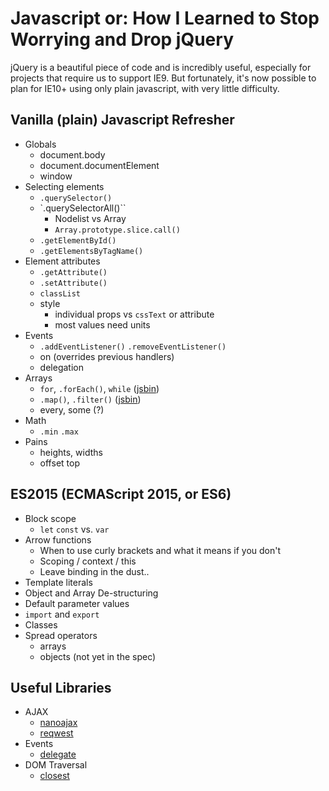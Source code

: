# Javascript or: How I Learned to Stop Worrying and Drop jQuery

jQuery is a beautiful piece of code and is incredibly useful, especially for projects that require us to support IE9. But fortunately, it's now possible to plan for IE10+ using only plain javascript, with very little difficulty.

## Vanilla (plain) Javascript Refresher
- Globals 
  - document.body
  - document.documentElement
  - window
- Selecting elements
  - `.querySelector()`
  - `.querySelectorAll()``
    - Nodelist vs Array 
    - `Array.prototype.slice.call()`
  - `.getElementById()`
  - `.getElementsByTagName()`
- Element attributes
  - `.getAttribute()`
  - `.setAttribute()`
  - `classList`
  - style 
    - individual props vs `cssText` or attribute
    - most values need units
- Events 
  - `.addEventListener()` `.removeEventListener()`
  - on<event> (overrides previous handlers)
  - delegation
- Arrays 
  - `for`, `.forEach()`, `while` ([jsbin](http://jsbin.com/nesizu/edit?js,console))
  - `.map()`, `.filter()` ([jsbin](http://jsbin.com/jaxixiq/edit?js,console))
  - every, some (?)
- Math 
  - `.min` `.max`
- Pains 
  - heights, widths
  - offset top 

## ES2015 (ECMAScript 2015, or ES6)
- Block scope
  - `let` `const` vs. `var` 
- Arrow functions
  - When to use curly brackets and what it means if you don't
  - Scoping / context / this
  - Leave binding in the dust..
- Template literals 
- Object and Array De-structuring
- Default parameter values
- `import` and `export` 
- Classes
- Spread operators
  - arrays
  - objects (not yet in the spec)

## Useful Libraries
- AJAX
  - [nanoajax](https://github.com/yanatan16/nanoajax)
  - [reqwest](https://github.com/ded/reqwest)
- Events
  - [delegate](https://github.com/zenorocha/delegate)
- DOM Traversal
  - [closest](https://github.com/ForbesLindesay/closest)
